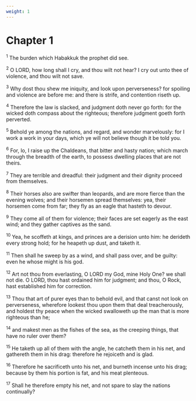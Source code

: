 ```yaml
---
weight: 1
---
```


# Chapter 1

<sup>1</sup> The burden which Habakkuk the prophet did see. 

<sup>2</sup> O LORD, how long shall I cry, and thou wilt not hear? I cry out unto thee of violence, and thou wilt not save. 

<sup>3</sup> Why dost thou shew me iniquity, and look upon perverseness? for spoiling and violence are before me: and there is strife, and contention riseth up. 

<sup>4</sup> Therefore the law is slacked, and judgment doth never go forth: for the wicked doth compass about the righteous; therefore judgment goeth forth perverted. 

<sup>5</sup> Behold ye among the nations, and regard, and wonder marvelously: for I work a work in your days, which ye will not believe though it be told you. 

<sup>6</sup> For, lo, I raise up the Chaldeans, that bitter and hasty nation; which march through the breadth of the earth, to possess dwelling places that are not theirs. 

<sup>7</sup> They are terrible and dreadful: their judgment and their dignity proceed from themselves. 

<sup>8</sup> Their horses also are swifter than leopards, and are more fierce than the evening wolves; and their horsemen spread themselves: yea, their horsemen come from far; they fly as an eagle that hasteth to devour. 

<sup>9</sup> They come all of them for violence; their faces are set eagerly as the east wind; and they gather captives as the sand. 

<sup>10</sup> Yea, he scoffeth at kings, and princes are a derision unto him: he derideth every strong hold; for he heapeth up dust, and taketh it. 

<sup>11</sup> Then shall he sweep by as a wind, and shall pass over, and be guilty: even he whose might is his god. 

<sup>12</sup> Art not thou from everlasting, O LORD my God, mine Holy One? we shall not die. O LORD, thou hast ordained him for judgment; and thou, O Rock, hast established him for correction. 

<sup>13</sup> Thou that art of purer eyes than to behold evil, and that canst not look on perverseness, wherefore lookest thou upon them that deal treacherously, and holdest thy peace when the wicked swalloweth up the man that is more righteous than he; 

<sup>14</sup> and makest men as the fishes of the sea, as the creeping things, that have no ruler over them? 

<sup>15</sup> He taketh up all of them with the angle, he catcheth them in his net, and gathereth them in his drag: therefore he rejoiceth and is glad. 

<sup>16</sup> Therefore he sacrificeth unto his net, and burneth incense unto his drag; because by them his portion is fat, and his meat plenteous. 

<sup>17</sup> Shall he therefore empty his net, and not spare to slay the nations continually? 


